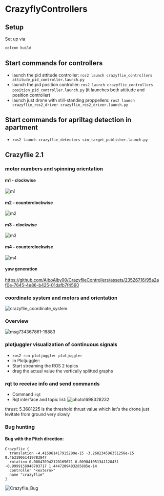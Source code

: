 # CrazyflyControllers

## Setup

Set up via 

```s
colcon build
```


## Start commands for controllers

- launch the pid attitude controller:  `ros2 launch crazyflie_controllers attitude_pid_controller.launch.py`
- launch the pid position controller:  `ros2 launch crazyflie_controllers position_pid_controller.launch.py` (it launches both attitude and position controller)
- launch just drone with still-standing proppellers: `ros2 launch crazyflie_ros2_driver crazyflie_ros2_driver.launch.py`

## Start commands for apriltag detection in apartment
- `ros2 launch crazyflie_detectors sim_target_publisher.launch.py`

## Crazyflie 2.1


### motor numbers and spinning orientation

#### m1 - clockwise
![m1](https://github.com/AlboAlby00/CrazyflieControllers/assets/23526716/6d818960-ba34-4e41-8b84-6226d07ec23c)


#### m2 - counterclockwise
![m2](https://github.com/AlboAlby00/CrazyflieControllers/assets/23526716/22949faf-5311-4327-bd66-b3dcd1d5c061)

#### m3 - clockwise
![m3](https://github.com/AlboAlby00/CrazyflieControllers/assets/23526716/5395d51b-9080-424e-8d01-99bd3c10c1c2)

#### m4 - counterclockwise
![m4](https://github.com/AlboAlby00/CrazyflieControllers/assets/23526716/0b32600a-bad9-4c78-91b8-0753a321e449)



#### yaw generation

https://github.com/AlboAlby00/CrazyflieControllers/assets/23526716/95a2af0e-7645-4e86-b425-01dafb7f4590

### coordinate system and motors and orientation
![crazyflie_coordinate_system](https://github.com/AlboAlby00/CrazyflieControllers/assets/23526716/a7b6904f-05e3-4853-8cea-51ab7b48541a)

### Overview
![msg734367861-16883](https://github.com/AlboAlby00/CrazyflieControllers/assets/23526716/53508fcd-6208-40b6-823a-055a93c55f19)




### plotjuggler visualization of continuous signals
- `ros2 run plotjuggler plotjuggler`
- In Plotjuggler:
- Start streaming the ROS 2 topics
- drag the actual value the vertically splitted graphs

### rqt to receive info and send commands
- Command `rqt`
- Rqt interface and topic list:
![photo1698328232](https://github.com/AlboAlby00/CrazyflieControllers/assets/23526716/7bb07329-8aa6-478b-b2d9-063774010c98)

thrust: 5.3681225 is the threshold thrust value which let's the drone just levitate from ground very slowly


### Bug hunting

#### Bug with the Pitch direction:

```
Crazyflie {
  translation -4.416961417915289e-15 -3.268234596351256e-15 0.46319061419783847
  rotation 0.008470942120165671 0.009841051341120451 -0.9999156948703717 1.4447209483285885e-14
  controller "<extern>"
  name "crazyflie"
}
```
![Crazyflie_Bug](https://github.com/AlboAlby00/CrazyflieControllers/assets/23526716/45f4fe91-cbef-43f8-8ff5-9cba6c02bbb4)
